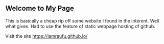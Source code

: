 ## Welcome to My Page

This is basically a cheap rip off some website I found in the interent. Well what gives. Had to use the feature of static webpage hosting of github.

Visit the site https://iamraufu.github.io/

